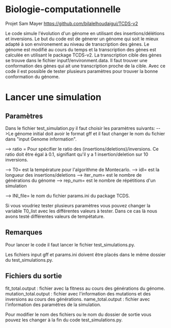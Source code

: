 # Biologie-computationnelle
Projet Sam Mayer
https://github.com/bilalelhoudaigui/TCDS-v2

Le code simule l'évolution d'un génome en utilisant des insertions/délétions et inversions. Le but du code est de génerer un génome qui soit le mieux adapté à son environement au niveau de transcription des gènes. Le génome est modifié au cours du temps et la transcription des gènes est calculée en utilisant le package TCDS-v2. La transcription cible des gènes se trouve dans le fichier input1/environment.data. Il faut trouver une conformation des gènes qui ait une transcription proche de la cible. Avec ce code il est possible de tester plusieurs paramètres pour trouver la bonne conformation du génome. 

# Lancer une simulation

## Paramètres
Dans le fichier test_simulation.py il faut choisir les paramètres suivants:
  -->Le génome initial doit avoir le format gff et il faut changer le nom du fichier dans "input Genome information".

  --> ratio = Pour spécifier le ratio des (insertions/deletions)/inversions. Ce ratio doit être égal à 0.1, signifiant qu'il y a          1 insertion/deletion sur 10 inversions. 
  
  --> T0= est la température pour l'algorithme de Montecarlo.
  --> idl= est la longueur des insertions/deletions
  --> iter_num= est le nombre de générations du génome
  --> rep_num= est le nombre de répétitions d'un simulation

  --> INI_file= le nom du fichier params.ini du package TCDS.

Si vous voudriez tester plusieurs paramètres vous pouvez changer la variable T0_list avec les différentes valeurs à tester.
Dans ce cas là nous avons testé différentes valeurs de tempétature.

## Remarques 
Pour lancer le code il faut lancer le fichier test_simulations.py.

Les fichiers input gff et params.ini doivent être placés dans le même dossier du test_simulations.py.

## Fichiers du sortie

fit_total.output : fichier avec la fitness au cours des générations du génome.
mutation_total.output : fichier avec l'information des mutations et des inversions au cours des générations.
name_total.output : fichier avec l'information des paramètres de la simulation.

Pour modifier le nom des fichiers ou le nom du dossier de sortie vous pouvez les changer à la fin du code test_simulations.py.
